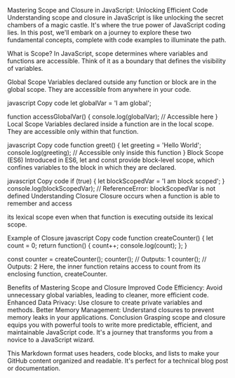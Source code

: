 Mastering Scope and Closure in JavaScript: Unlocking Efficient Code
Understanding scope and closure in JavaScript is like unlocking the secret chambers of a magic castle. It's where the true power of JavaScript coding lies. In this post, we'll embark on a journey to explore these two fundamental concepts, complete with code examples to illuminate the path.

What is Scope?
In JavaScript, scope determines where variables and functions are accessible. Think of it as a boundary that defines the visibility of variables.

Global Scope
Variables declared outside any function or block are in the global scope. They are accessible from anywhere in your code.

javascript
Copy code
let globalVar = 'I am global';

function accessGlobalVar() {
    console.log(globalVar); // Accessible here
}
Local Scope
Variables declared inside a function are in the local scope. They are accessible only within that function.

javascript
Copy code
function greet() {
    let greeting = 'Hello World';
    console.log(greeting); // Accessible only inside this function
}
Block Scope (ES6)
Introduced in ES6, let and const provide block-level scope, which confines variables to the block in which they are declared.

javascript
Copy code
if (true) {
    let blockScopedVar = 'I am block scoped';
}
console.log(blockScopedVar); // ReferenceError: blockScopedVar is not defined
Understanding Closure
Closure occurs when a function is able to remember and access

its lexical scope even when that function is executing outside its lexical scope.

Example of Closure
javascript
Copy code
function createCounter() {
    let count = 0;
    return function() {
        count++;
        console.log(count);
    };
}

const counter = createCounter();
counter(); // Outputs: 1
counter(); // Outputs: 2
Here, the inner function retains access to count from its enclosing function, createCounter.

Benefits of Mastering Scope and Closure
Improved Code Efficiency: Avoid unnecessary global variables, leading to cleaner, more efficient code.
Enhanced Data Privacy: Use closure to create private variables and methods.
Better Memory Management: Understand closures to prevent memory leaks in your applications.
Conclusion
Grasping scope and closure equips you with powerful tools to write more predictable, efficient, and maintainable JavaScript code. It's a journey that transforms you from a novice to a JavaScript wizard.

This Markdown format uses headers, code blocks, and lists to make your GitHub content organized and readable. It's perfect for a technical blog post or documentation.





